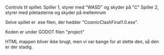 Controls til spillet: 
Spiller 1, styrer med "WASD" og skyder på "C"
Spiller 2, styrer med piletasterne og skyder på mellemrum

Selve spillet er .exe filen, der hedder "CosmicClashFinal1.0.exe".

Koden er under GODOT filen "project" 

HTML mappen bliver ikke brugt, men vi var bange for at slette den, så den er der stadig.
